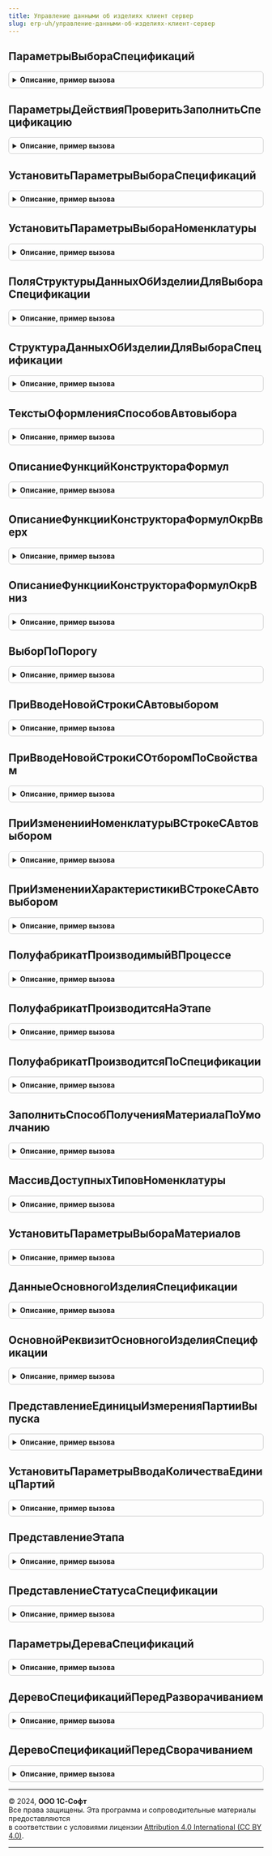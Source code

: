 ```yaml
---
title: Управление данными об изделиях клиент сервер
slug: erp-uh/управление-данными-об-изделиях-клиент-сервер
---
```



## ПараметрыВыбораСпецификаций
<details style="margin: 1em 0; padding: 0.5em; border: 1px solid #ccc; border-radius: 6px;">

<summary style="font-weight: bold; cursor: pointer;">Описание, пример вызова</summary>

```bsl

// Возвращает параметры выбора спецификаций для номенклатуры.
//
// Возвращаемое значение:
// 	Структура - из:
//  * ДоступныеТипы - Массив - доступные типы спецификаций
//  * ДоступныеСтатусы - Массив - доступные статусы спецификаций
//  * ДоступныСпецификацииСПроизводствомНаСтороне - Булево - признак доступности спецификаций с производством на стороне
//  * ДоступныСпецификацииНаПобочныйВыход - Булево - признак отображения спецификаций по фиксированной стоимости
//  * ПолучитьСпецификацииПоНоменклатуре - Булево - признак отбора по заданной номенклатуре
//  * СвязиПараметровВыбора - Соответствие - связи параметров выбора
//  * РеквизитыСпецификации - Строка - список реквизитов спецификации
//
Функция ПараметрыВыбораСпецификаций() Экспорт
```

Пример вызова
```bsl
Результат = УправлениеДаннымиОбИзделияхКлиентСервер.ПараметрыВыбораСпецификаций() 
```
</details>

## ПараметрыДействияПроверитьЗаполнитьСпецификацию
<details style="margin: 1em 0; padding: 0.5em; border: 1px solid #ccc; border-radius: 6px;">

<summary style="font-weight: bold; cursor: pointer;">Описание, пример вызова</summary>

```bsl

// Возвращает параметры необходимые для выполнения действия "ПроверитьЗаполнитьСпецификацию".
//
// Параметры:
//  Объект							- ДанныеФормыСтруктура 			- Текущий объект
//  ТекущиеДанные					- ДанныеФормыЭлементКоллекции 	- Строка коллекции в которой происходит выбор спецификации
//  ПараметрыВыбораСпецификаций		- Структура 					- Параметры выбора спецификации
//  Форма							- ФормаКлиентскогоПриложения				- форма
//  ДополнительныеПараметры			- Структура 					- Дополнительные параметры вызова
//
// Возвращаемое значение:
//  Структура - список параметров.
//
Функция ПараметрыДействияПроверитьЗаполнитьСпецификацию(Объект, Экспорт
```

Пример вызова
```bsl
Результат = УправлениеДаннымиОбИзделияхКлиентСервер.ПараметрыДействияПроверитьЗаполнитьСпецификацию(Объект, );
```
</details>

## УстановитьПараметрыВыбораСпецификаций
<details style="margin: 1em 0; padding: 0.5em; border: 1px solid #ccc; border-radius: 6px;">

<summary style="font-weight: bold; cursor: pointer;">Описание, пример вызова</summary>

```bsl

// Установить параметры выбора спецификаций в форме
//
// Параметры:
//  Элемент						 - ПолеФормы, Массив - поле ввода спецификации или список полей
//  ПараметрыВыбораСпецификаций	 - см. ПараметрыВыбораСпецификаций
//
Процедура УстановитьПараметрыВыбораСпецификаций(Элемент, ПараметрыВыбораСпецификаций) Экспорт
```

Пример вызова
```bsl
УправлениеДаннымиОбИзделияхКлиентСервер.УстановитьПараметрыВыбораСпецификаций(Элемент, ПараметрыВыбораСпецификаций) 
```
</details>

## УстановитьПараметрыВыбораНоменклатуры
<details style="margin: 1em 0; padding: 0.5em; border: 1px solid #ccc; border-radius: 6px;">

<summary style="font-weight: bold; cursor: pointer;">Описание, пример вызова</summary>

```bsl

// Процедура устанавливает параметры выбора для номенклатуры.
//
// Параметры:
//  Элемент - Массив, ПолеФормы - поле для ввода номенклатуры
//  Форма - ФормаКлиентскогоПриложения - форма для которой производится установка параметров выбора:
//  	* Объект  - ДанныеФормыСтруктура - объект, для которого производится установка параметров выбора:
//  		* ТипПроизводственногоПроцесса - ПеречислениеСсылка.ТипыПроизводственныхПроцессов
//  		* Ссылка - СправочникСсылка.РесурсныеСпецификации,ДокументСсылка.ЗаказНаПроизводство2_2
//  	* ИсточникСоставаНаборовВПроизводстве - ПеречислениеСсылка.ИсточникиСоставаНаборовВПроизводстве
//
Процедура УстановитьПараметрыВыбораНоменклатуры(Элемент, Форма) Экспорт
```

Пример вызова
```bsl
УправлениеДаннымиОбИзделияхКлиентСервер.УстановитьПараметрыВыбораНоменклатуры(Элемент, Форма) 
```
</details>

## ПоляСтруктурыДанныхОбИзделииДляВыбораСпецификации
<details style="margin: 1em 0; padding: 0.5em; border: 1px solid #ccc; border-radius: 6px;">

<summary style="font-weight: bold; cursor: pointer;">Описание, пример вызова</summary>

```bsl

// Перечень полей, определяющих выбор спецификации номенклатуры
//
// Возвращаемое значение:
//  Строка - перечень полей
//
Функция ПоляСтруктурыДанныхОбИзделииДляВыбораСпецификации() Экспорт
```

Пример вызова
```bsl
Результат = УправлениеДаннымиОбИзделияхКлиентСервер.ПоляСтруктурыДанныхОбИзделииДляВыбораСпецификации() 
```
</details>

## СтруктураДанныхОбИзделииДляВыбораСпецификации
<details style="margin: 1em 0; padding: 0.5em; border: 1px solid #ccc; border-radius: 6px;">

<summary style="font-weight: bold; cursor: pointer;">Описание, пример вызова</summary>

```bsl

// Конструктор структуры данных для выбора спецификации номенклатуры
//
// Возвращаемое значение:
//  Структура - структура данных
//
Функция СтруктураДанныхОбИзделииДляВыбораСпецификации() Экспорт
```

Пример вызова
```bsl
Результат = УправлениеДаннымиОбИзделияхКлиентСервер.СтруктураДанныхОбИзделииДляВыбораСпецификации() 
```
</details>

## ТекстыОформленияСпособовАвтовыбора
<details style="margin: 1em 0; padding: 0.5em; border: 1px solid #ccc; border-radius: 6px;">

<summary style="font-weight: bold; cursor: pointer;">Описание, пример вызова</summary>

```bsl

// Текст оформления способов автовыбора.
//
// Возвращаемое значение:
//  Соответствие из ПеречислениеСсылка.СпособыАвтовыбораНоменклатуры,ПеречислениеСсылка.СпособыАвтовыбораХарактеристики
Функция ТекстыОформленияСпособовАвтовыбора() Экспорт
```

Пример вызова
```bsl
Результат = УправлениеДаннымиОбИзделияхКлиентСервер.ТекстыОформленияСпособовАвтовыбора() 
```
</details>

## ОписаниеФункцийКонструктораФормул
<details style="margin: 1em 0; padding: 0.5em; border: 1px solid #ccc; border-radius: 6px;">

<summary style="font-weight: bold; cursor: pointer;">Описание, пример вызова</summary>

```bsl

// Возвращает описание функций используемых в конструкторе формул
//
// Параметры:
//  ИмяГруппы - Строка - имя группы в дереве формул конструктора
//
// Возвращаемое значение:
//  Массив из см. РаботаСФормуламиКлиентСервер.ОписаниеФункцииОбщегоМодуля - описание функций внешних модулей.
//
Функция ОписаниеФункцийКонструктораФормул(ИмяГруппы = "") Экспорт
```

Пример вызова
```bsl
Результат = УправлениеДаннымиОбИзделияхКлиентСервер.ОписаниеФункцийКонструктораФормул(ИмяГруппы);
```
</details>

## ОписаниеФункцииКонструктораФормулОкрВверх
<details style="margin: 1em 0; padding: 0.5em; border: 1px solid #ccc; border-radius: 6px;">

<summary style="font-weight: bold; cursor: pointer;">Описание, пример вызова</summary>

```bsl

// Возвращает описание функции ОкрВверх для конструктора формул
//
// Возвращаемое значение:
//  см. РаботаСФормуламиКлиентСервер.ОписаниеФункцииОбщегоМодуля
//
Функция ОписаниеФункцииКонструктораФормулОкрВверх() Экспорт
```

Пример вызова
```bsl
Результат = УправлениеДаннымиОбИзделияхКлиентСервер.ОписаниеФункцииКонструктораФормулОкрВверх() 
```
</details>

## ОписаниеФункцииКонструктораФормулОкрВниз
<details style="margin: 1em 0; padding: 0.5em; border: 1px solid #ccc; border-radius: 6px;">

<summary style="font-weight: bold; cursor: pointer;">Описание, пример вызова</summary>

```bsl

// Возвращает описание функции ОкрВниз для конструктора формул
//
// Возвращаемое значение:
//  см. РаботаСФормуламиКлиентСервер.ОписаниеФункцииОбщегоМодуля
//
Функция ОписаниеФункцииКонструктораФормулОкрВниз() Экспорт
```

Пример вызова
```bsl
Результат = УправлениеДаннымиОбИзделияхКлиентСервер.ОписаниеФункцииКонструктораФормулОкрВниз() 
```
</details>

## ВыборПоПорогу
<details style="margin: 1em 0; padding: 0.5em; border: 1px solid #ccc; border-radius: 6px;">

<summary style="font-weight: bold; cursor: pointer;">Описание, пример вызова</summary>

```bsl

// Выбирает значение согласно заданному порогу
//
// Параметры:
//  Параметр	 - Число	 - параметр
//  Значение	 - Число	 - значение
//  Порог		 - Число	 - порог
//  Значение2	 - Число	 - значение
//  Порог2		 - Число	 - порог
//  Значение3	 - Число	 - значение
//  Порог3		 - Число	 - порог
//  Значение4	 - Число	 - значение
//  Порог4		 - Число	 - порог
//  Значение5	 - Число	 - значение
//  Порог5		 - Число	 - порог
//
// Возвращаемое значение:
//  Число - результат выбора
//
Функция ВыборПоПорогу( Экспорт
```

Пример вызова
```bsl
Результат = УправлениеДаннымиОбИзделияхКлиентСервер.ВыборПоПорогу();
```
</details>

## ПриВводеНовойСтрокиСАвтовыбором
<details style="margin: 1em 0; padding: 0.5em; border: 1px solid #ccc; border-radius: 6px;">

<summary style="font-weight: bold; cursor: pointer;">Описание, пример вызова</summary>

```bsl

// Выполняет стандартные действия при вводе новой строки таб. части, в которой предусмотрен автовыбор номенклатуры
//  - устанавливает способ автовыбора номенклатуры
//  - устанавливает способ автовыбора характеристики
//  - копирует настройки автовыбора.
//
// Параметры:
//  ДанныеСтроки			 - ДанныеФормыСтруктура	 - содержит данные строки
//  КлючСвязиИсточника		 - Число, Неопределено	 - ключ связи источника (при копировании строки)
//  СоответствиеСвойств		 - ДанныеФормыКоллекция	 - табличная часть "СоответствиеСвойств".
//
Процедура ПриВводеНовойСтрокиСАвтовыбором(ДанныеСтроки, КлючСвязиИсточника = Неопределено, СоответствиеСвойств = Неопределено) Экспорт
```

Пример вызова
```bsl
УправлениеДаннымиОбИзделияхКлиентСервер.ПриВводеНовойСтрокиСАвтовыбором(ДанныеСтроки, КлючСвязиИсточника, СоответствиеСвойств);
```
</details>

## ПриВводеНовойСтрокиСОтборомПоСвойствам
<details style="margin: 1em 0; padding: 0.5em; border: 1px solid #ccc; border-radius: 6px;">

<summary style="font-weight: bold; cursor: pointer;">Описание, пример вызова</summary>

```bsl

// Выполняет стандартные действия при вводе новой строки в таблице, в которой предусмотрена возможность отбора по свойствам
//   - копирует настройки отбора
//
// Параметры:
//  ДанныеСтроки          - ДанныеФормыСтруктура   - содержит данные строки
//  КлючСвязиИсточника    - Число, Неопределено    - ключ связи источника (при копировании строки)
//  ОтборПоСвойствам      - ДанныеФормыКоллекция   - табличная часть "ОтборПоСвойствам"
Процедура ПриВводеНовойСтрокиСОтборомПоСвойствам(ДанныеСтроки, КлючСвязиИсточника = Неопределено, ОтборПоСвойствам = Неопределено) Экспорт
```

Пример вызова
```bsl
УправлениеДаннымиОбИзделияхКлиентСервер.ПриВводеНовойСтрокиСОтборомПоСвойствам(ДанныеСтроки, КлючСвязиИсточника, ОтборПоСвойствам);
```
</details>

## ПриИзмененииНоменклатурыВСтрокеСАвтовыбором
<details style="margin: 1em 0; padding: 0.5em; border: 1px solid #ccc; border-radius: 6px;">

<summary style="font-weight: bold; cursor: pointer;">Описание, пример вызова</summary>

```bsl

// Выполняет стандартные действия при изменении материала
//
Процедура ПриИзмененииНоменклатурыВСтрокеСАвтовыбором(ДанныеСтроки, Объект) Экспорт
```

Пример вызова
```bsl
УправлениеДаннымиОбИзделияхКлиентСервер.ПриИзмененииНоменклатурыВСтрокеСАвтовыбором(ДанныеСтроки, Объект) 
```
</details>

## ПриИзмененииХарактеристикиВСтрокеСАвтовыбором
<details style="margin: 1em 0; padding: 0.5em; border: 1px solid #ccc; border-radius: 6px;">

<summary style="font-weight: bold; cursor: pointer;">Описание, пример вызова</summary>

```bsl

// Выполняет стандартные действия при изменении характеристики
//
Процедура ПриИзмененииХарактеристикиВСтрокеСАвтовыбором(ДанныеСтроки, Объект) Экспорт
```

Пример вызова
```bsl
УправлениеДаннымиОбИзделияхКлиентСервер.ПриИзмененииХарактеристикиВСтрокеСАвтовыбором(ДанныеСтроки, Объект) 
```
</details>

## ПолуфабрикатПроизводимыйВПроцессе
<details style="margin: 1em 0; padding: 0.5em; border: 1px solid #ccc; border-radius: 6px;">

<summary style="font-weight: bold; cursor: pointer;">Описание, пример вызова</summary>

```bsl

// Функция определяет является ли материал полуфабрикатом производимым в процессе
//
// Параметры:
//  ДанныеСтроки - ДанныеФормыСтруктура - содержит данные строки.
//
// Возвращаемое значение:
//   - Булево - Истина, если материал является полуфабрикатом и производится в процессе.
//
Функция ПолуфабрикатПроизводимыйВПроцессе(ДанныеСтроки) Экспорт
```

Пример вызова
```bsl
Результат = УправлениеДаннымиОбИзделияхКлиентСервер.ПолуфабрикатПроизводимыйВПроцессе(ДанныеСтроки) 
```
</details>

## ПолуфабрикатПроизводитсяНаЭтапе
<details style="margin: 1em 0; padding: 0.5em; border: 1px solid #ccc; border-radius: 6px;">

<summary style="font-weight: bold; cursor: pointer;">Описание, пример вызова</summary>

```bsl

// Функция определяет является ли материал полуфабрикатом производимым в процессе на этапе.
//
// Параметры:
//  ДанныеСтроки - ДанныеФормыСтруктура - содержит данные строки.
//
// Возвращаемое значение:
//   - Булево - Истина, если материал является полуфабрикатом и производится в процессе на этапе.
//
Функция ПолуфабрикатПроизводитсяНаЭтапе(ДанныеСтроки) Экспорт
```

Пример вызова
```bsl
Результат = УправлениеДаннымиОбИзделияхКлиентСервер.ПолуфабрикатПроизводитсяНаЭтапе(ДанныеСтроки) 
```
</details>

## ПолуфабрикатПроизводитсяПоСпецификации
<details style="margin: 1em 0; padding: 0.5em; border: 1px solid #ccc; border-radius: 6px;">

<summary style="font-weight: bold; cursor: pointer;">Описание, пример вызова</summary>

```bsl

// Функция определяет является ли материал полуфабрикатом производимым в процессе по спецификации.
//
// Параметры:
//  ДанныеСтроки - ДанныеФормыСтруктура - содержит данные строки.
//
// Возвращаемое значение:
//   - Булево - Истина, если материал является полуфабрикатом и производится в процессе по спецификации.
//
Функция ПолуфабрикатПроизводитсяПоСпецификации(ДанныеСтроки) Экспорт
```

Пример вызова
```bsl
Результат = УправлениеДаннымиОбИзделияхКлиентСервер.ПолуфабрикатПроизводитсяПоСпецификации(ДанныеСтроки) 
```
</details>

## ЗаполнитьСпособПолученияМатериалаПоУмолчанию
<details style="margin: 1em 0; padding: 0.5em; border: 1px solid #ccc; border-radius: 6px;">

<summary style="font-weight: bold; cursor: pointer;">Описание, пример вызова</summary>

```bsl

Процедура ЗаполнитьСпособПолученияМатериалаПоУмолчанию(ДанныеСтроки) Экспорт
```

Пример вызова
```bsl
УправлениеДаннымиОбИзделияхКлиентСервер.ЗаполнитьСпособПолученияМатериалаПоУмолчанию(ДанныеСтроки) 
```
</details>

## МассивДоступныхТиповНоменклатуры
<details style="margin: 1em 0; padding: 0.5em; border: 1px solid #ccc; border-radius: 6px;">

<summary style="font-weight: bold; cursor: pointer;">Описание, пример вызова</summary>

```bsl

// Возвращает массив доступных типов номенклатуры для таб.частей НСИ производства
//
// Параметры:
//  Форма - ФормаКлиентскогоПриложения
//  ИмяТЧ - Строка - Имя ТЧ
//
// Возвращаемое значение:
//  Массив - Массив доступных типов номенклатуры
Функция МассивДоступныхТиповНоменклатуры(Форма, ИмяТЧ = "") Экспорт
```

Пример вызова
```bsl
Результат = УправлениеДаннымиОбИзделияхКлиентСервер.МассивДоступныхТиповНоменклатуры(Форма, ИмяТЧ);
```
</details>

## УстановитьПараметрыВыбораМатериалов
<details style="margin: 1em 0; padding: 0.5em; border: 1px solid #ccc; border-radius: 6px;">

<summary style="font-weight: bold; cursor: pointer;">Описание, пример вызова</summary>

```bsl

// Устанавливает параметры выбора материалов в производственной НСИ
//
// Параметры:
//  Элемент - ПолеФормы
//  Форма - ФормаКлиентскогоПриложения
Процедура УстановитьПараметрыВыбораМатериалов(Элемент, Форма) Экспорт
```

Пример вызова
```bsl
УправлениеДаннымиОбИзделияхКлиентСервер.УстановитьПараметрыВыбораМатериалов(Элемент, Форма) 
```
</details>

## ДанныеОсновногоИзделияСпецификации
<details style="margin: 1em 0; padding: 0.5em; border: 1px solid #ccc; border-radius: 6px;">

<summary style="font-weight: bold; cursor: pointer;">Описание, пример вызова</summary>

```bsl

// Получает данные основного изделия спецификации
//
// Параметры:
//  Объект	 - СправочникОбъект.РесурсныеСпецификации, Структура - спецификация.
//
// Возвращаемое значение:
//  Структура - данные основного изделия.
//
Функция ДанныеОсновногоИзделияСпецификации(Объект) Экспорт
```

Пример вызова
```bsl
Результат = УправлениеДаннымиОбИзделияхКлиентСервер.ДанныеОсновногоИзделияСпецификации(Объект) 
```
</details>

## ОсновнойРеквизитОсновногоИзделияСпецификации
<details style="margin: 1em 0; padding: 0.5em; border: 1px solid #ccc; border-radius: 6px;">

<summary style="font-weight: bold; cursor: pointer;">Описание, пример вызова</summary>

```bsl

// Получает значение основного реквизита по данным основного изделия спецификации
//
// Параметры:
//  Объект  - СправочникОбъект.РесурсныеСпецификации, Структура - спецификация.
//  ОсновноеИзделие - см. ДанныеОсновногоИзделияСпецификации
//
// Возвращаемое значение:
//  Структура - данные основного реквизита
//
Функция ОсновнойРеквизитОсновногоИзделияСпецификации(Объект, ОсновноеИзделие = Неопределено) Экспорт
```

Пример вызова
```bsl
Результат = УправлениеДаннымиОбИзделияхКлиентСервер.ОсновнойРеквизитОсновногоИзделияСпецификации(Объект, ОсновноеИзделие);
```
</details>

## ПредставлениеЕдиницыИзмеренияПартииВыпуска
<details style="margin: 1em 0; padding: 0.5em; border: 1px solid #ccc; border-radius: 6px;">

<summary style="font-weight: bold; cursor: pointer;">Описание, пример вызова</summary>

```bsl

// Возвращает представление единицы измерения партии выпуска
//
// Параметры:
//  ОписаниеПартииВыпуска	 - Структура, Строка, СправочникСсылка.УпаковкиЕдиницыИзмерения	 - описание или единица измерения партии выпуска
//  Количество				 - Число														 - количество единиц/партий.
//
// Возвращаемое значение:
//  Строка - представление единицы измерения партии выпуска.
//
Функция ПредставлениеЕдиницыИзмеренияПартииВыпуска(ОписаниеПартииВыпуска = Неопределено, Количество = 0) Экспорт
```

Пример вызова
```bsl
Результат = УправлениеДаннымиОбИзделияхКлиентСервер.ПредставлениеЕдиницыИзмеренияПартииВыпуска(ОписаниеПартииВыпуска, Количество);
```
</details>

## УстановитьПараметрыВводаКоличестваЕдиницПартий
<details style="margin: 1em 0; padding: 0.5em; border: 1px solid #ccc; border-radius: 6px;">

<summary style="font-weight: bold; cursor: pointer;">Описание, пример вызова</summary>

```bsl

// Устанавливает оформление для поля ввода количества единиц/партий
//
// Параметры:
//  ВыпускПроизвольнымиПорциями	 - Булево	 - Истина, если доступен выпуск произвольными порциями
//  Элемент						 - ПолеФормы - элемент управления.
//
Процедура УстановитьПараметрыВводаКоличестваЕдиницПартий(ВыпускПроизвольнымиПорциями, Элемент) Экспорт
```

Пример вызова
```bsl
УправлениеДаннымиОбИзделияхКлиентСервер.УстановитьПараметрыВводаКоличестваЕдиницПартий(ВыпускПроизвольнымиПорциями, Элемент) 
```
</details>

## ПредставлениеЭтапа
<details style="margin: 1em 0; padding: 0.5em; border: 1px solid #ccc; border-radius: 6px;">

<summary style="font-weight: bold; cursor: pointer;">Описание, пример вызова</summary>

```bsl

// Формирует представление этапа, которое можно использовать для вывода пользователю.
//
// Параметры:
//  СпецификацияПредставление			- Строка - Представление спецификации
//  ЭтапПредставление					- Строка - Представление этапа
//  МногоэтапныйПроизводственныйПроцесс	- Булево - Признак того что производственный процесс состоит из нескольких этапов
//  ЭтапВосстановленияБрака				- Булево - Признак того что этап создан для восстановление брака.
//
// Возвращаемое значение:
//   Строка   - представление этапа.
//
Функция ПредставлениеЭтапа(СпецификацияПредставление, ЭтапПредставление, МногоэтапныйПроизводственныйПроцесс, ЭтапВосстановленияБрака = Ложь) Экспорт
```

Пример вызова
```bsl
Результат = УправлениеДаннымиОбИзделияхКлиентСервер.ПредставлениеЭтапа(СпецификацияПредставление, ЭтапПредставление, МногоэтапныйПроизводственныйПроцесс, ЭтапВосстановленияБрака);
```
</details>

## ПредставлениеСтатусаСпецификации
<details style="margin: 1em 0; padding: 0.5em; border: 1px solid #ccc; border-radius: 6px;">

<summary style="font-weight: bold; cursor: pointer;">Описание, пример вызова</summary>

```bsl

// Возвращает строковое представление статуса спецификации
//
// Параметры:
//  Статус			 - ПеречислениеСсылка.СтатусыСпецификаций	 - статус спецификации
//  НачалоДействия	 - Дата										 - начало периода действия
//  КонецДействия	 - Дата										 - конец периода действия
//  СтрокаСтатус	 - Строка									 - представление.
//
// Возвращаемое значение:
//  Строка - представление спецификации.
//
Функция ПредставлениеСтатусаСпецификации(Статус, НачалоДействия = '00010101', КонецДействия = '00010101', СтрокаСтатус = "") Экспорт
```

Пример вызова
```bsl
Результат = УправлениеДаннымиОбИзделияхКлиентСервер.ПредставлениеСтатусаСпецификации(Статус, НачалоДействия, КонецДействия, СтрокаСтатус);
```
</details>

## ПараметрыДереваСпецификаций
<details style="margin: 1em 0; padding: 0.5em; border: 1px solid #ccc; border-radius: 6px;">

<summary style="font-weight: bold; cursor: pointer;">Описание, пример вызова</summary>

```bsl

// Параметры построения дерева спецификаций
//
// Возвращаемое значение:
//   - Структура - параметры построения дерева спецификации, содержит:
//   	* Номенклатура - СправочникСсылка.Номенклатура - номенклатура
//   	* ХарактеристикаНоменклатуры - СправочникСсылка.ХарактеристикиНоменклатуры - характеристика номенклатуры
//   	* Спецификация - СправочникСсылка.РесурсныеСпецификации - спецификация
//   	* Дата - Дата - дата подбора вложенных спецификаций
//   	* ПодразделениеДиспетчер - СправочникСсылка.СтруктураПредприятия - параметр назначения
//   	* НаправлениеДеятельности - СправочникСсылка.НаправленияДеятельности - параметр назанчения
//   	* ПараметрыВыбораСпецификаций - см. УправлениеДаннымиОбИзделиях.ПараметрыВыбораСпецификаций
//   	* ВыводитьЭтапы - Булево - признак вывода этапов
//   	* ВыводитьОперации - Булево - признак вывода операций
//   	* ВыводитьВыходныеИзделия - Булево - признак вывода выходных изделий
//   	* ВыводитьМатериалы - Булево - признак вывода материалов
//   	* ВыводитьТрудозатраты - Булево - признак вывода трудозатрат
//   	* ВыводитьЗаголовкиГруппировок - Булево - признак вывода заголовков группировок при печати
//   	* ВыводитьОстаткиТоваров - Булево - признак вывода остатков по складу
//   	* РазузловыватьПолуфабрикаты - Булево - признак необходимости разузлования полуфабрикатов
//   	* ДинамическоеСчитывание - Булево - режим динамического чтения узлов дерева
//   	* СохранятьДанные - Булево - признак сохранения данных
//   	* КлючСвязи - УникальныйИдентификатор -
//   	* УпаковкаВыходногоИзделия - СправочникСсылка.УпаковкиЕдиницыИзмерения -
//   	* КоличествоУпаковокВыходногоИзделия - Число -
//   	* КоличествоВыходногоИзделия - Число -
//   	* АдресВХранилище - Строка - адрес структуры заказа
//
Функция ПараметрыДереваСпецификаций() Экспорт
```

Пример вызова
```bsl
Результат = УправлениеДаннымиОбИзделияхКлиентСервер.ПараметрыДереваСпецификаций() 
```
</details>

## ДеревоСпецификацийПередРазворачиванием
<details style="margin: 1em 0; padding: 0.5em; border: 1px solid #ccc; border-radius: 6px;">

<summary style="font-weight: bold; cursor: pointer;">Описание, пример вызова</summary>

```bsl

// Вызывается перед раскрытием узла дерева спецификаций.
//
// Параметры:
//  Форма			 - ФормаКлиентскогоПриложения	 - управляемая форма, на которой расположено дерево спецификаций
//  Идентификатор	 - Число			 - строка, которая будет развернута
//  Отказ			 - Булево			 - признак отказа от раскрытия узла.
//
Процедура ДеревоСпецификацийПередРазворачиванием(Форма, Идентификатор, Отказ) Экспорт
```

Пример вызова
```bsl
УправлениеДаннымиОбИзделияхКлиентСервер.ДеревоСпецификацийПередРазворачиванием(Форма, Идентификатор, Отказ) 
```
</details>

## ДеревоСпецификацийПередСворачиванием
<details style="margin: 1em 0; padding: 0.5em; border: 1px solid #ccc; border-radius: 6px;">

<summary style="font-weight: bold; cursor: pointer;">Описание, пример вызова</summary>

```bsl

// Вызывается перед сворачиванием узла дерева спецификаций.
//
// Параметры:
//  Форма			 - ФормаКлиентскогоПриложения	 - управляемая форма, на которой расположено дерево спецификаций
//  Идентификатор	 - Число			 - строка, которая будет свернута
//  Отказ			 - Булево			 - признак отказа от сворачивания узла.
//
Процедура ДеревоСпецификацийПередСворачиванием(Форма, Идентификатор, Отказ) Экспорт
```

Пример вызова
```bsl
УправлениеДаннымиОбИзделияхКлиентСервер.ДеревоСпецификацийПередСворачиванием(Форма, Идентификатор, Отказ) 
```
</details>

---

© 2024, **ООО 1С-Софт**  
Все права защищены. Эта программа и сопроводительные материалы предоставляются  
в соответствии с условиями лицензии [Attribution 4.0 International (CC BY 4.0)](https://creativecommons.org/licenses/by/4.0/legalcode).

---
